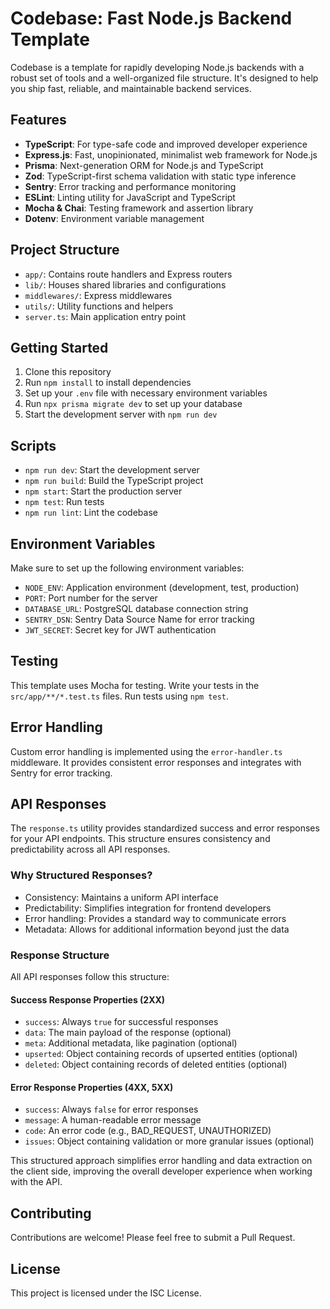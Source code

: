 # Codebase: Fast Node.js Backend Template

Codebase is a template for rapidly developing Node.js backends with a robust set of tools and a well-organized file structure. It's designed to help you ship fast, reliable, and maintainable backend services.

## Features

- **TypeScript**: For type-safe code and improved developer experience
- **Express.js**: Fast, unopinionated, minimalist web framework for Node.js
- **Prisma**: Next-generation ORM for Node.js and TypeScript
- **Zod**: TypeScript-first schema validation with static type inference
- **Sentry**: Error tracking and performance monitoring
- **ESLint**: Linting utility for JavaScript and TypeScript
- **Mocha & Chai**: Testing framework and assertion library
- **Dotenv**: Environment variable management

## Project Structure

- `app/`: Contains route handlers and Express routers
- `lib/`: Houses shared libraries and configurations
- `middlewares/`: Express middlewares
- `utils/`: Utility functions and helpers
- `server.ts`: Main application entry point

## Getting Started

1. Clone this repository
2. Run `npm install` to install dependencies
3. Set up your `.env` file with necessary environment variables
4. Run `npx prisma migrate dev` to set up your database
5. Start the development server with `npm run dev`

## Scripts

- `npm run dev`: Start the development server
- `npm run build`: Build the TypeScript project
- `npm start`: Start the production server
- `npm test`: Run tests
- `npm run lint`: Lint the codebase

## Environment Variables

Make sure to set up the following environment variables:

- `NODE_ENV`: Application environment (development, test, production)
- `PORT`: Port number for the server
- `DATABASE_URL`: PostgreSQL database connection string
- `SENTRY_DSN`: Sentry Data Source Name for error tracking
- `JWT_SECRET`: Secret key for JWT authentication

## Testing

This template uses Mocha for testing. Write your tests in the `src/app/**/*.test.ts` files. Run tests using `npm test`.

## Error Handling

Custom error handling is implemented using the `error-handler.ts` middleware. It provides consistent error responses and integrates with Sentry for error tracking.

## API Responses

The `response.ts` utility provides standardized success and error responses for your API endpoints. This structure ensures consistency and predictability across all API responses.

### Why Structured Responses?

- Consistency: Maintains a uniform API interface
- Predictability: Simplifies integration for frontend developers
- Error handling: Provides a standard way to communicate errors
- Metadata: Allows for additional information beyond just the data

### Response Structure

All API responses follow this structure:

#### Success Response Properties (2XX)

- `success`: Always `true` for successful responses
- `data`: The main payload of the response (optional)
- `meta`: Additional metadata, like pagination (optional)
- `upserted`: Object containing records of upserted entities (optional)
- `deleted`: Object containing records of deleted entities (optional)

#### Error Response Properties (4XX, 5XX)

- `success`: Always `false` for error responses
- `message`: A human-readable error message
- `code`: An error code (e.g., BAD_REQUEST, UNAUTHORIZED)
- `issues`: Object containing validation or more granular issues (optional)

This structured approach simplifies error handling and data extraction on the client side, improving the overall developer experience when working with the API.

## Contributing

Contributions are welcome! Please feel free to submit a Pull Request.

## License

This project is licensed under the ISC License.
